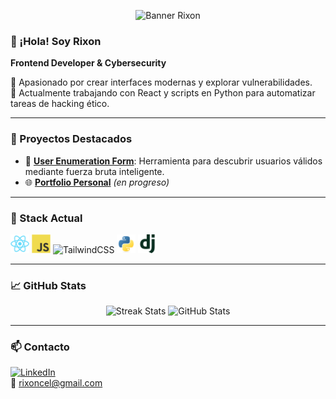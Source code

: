 <!-- Banner principal -->
<p align="center">
  <img src="https://github.com/user-attachments/assets/2279480d-bfd7-4e02-9e17-2fa8b9822fb0" alt="Banner Rixon" />
</p>



### 👋 ¡Hola! Soy Rixon  
**Frontend Developer & Cybersecurity**

🎯 Apasionado por crear interfaces modernas y explorar vulnerabilidades.  
🧠 Actualmente trabajando con React y scripts en Python para automatizar tareas de hacking ético.

---

### 🚀 Proyectos Destacados

- 🔐 [**User Enumeration Form**](https://github.com/rixon33/user-enumeration-form): Herramienta para descubrir usuarios válidos mediante fuerza bruta inteligente.
- 🌐 [**Portfolio Personal**](https://github.com/rixon33/portfolio) *(en progreso)*

---

### 🧰 Stack Actual

<p align="left">
  <img src="https://raw.githubusercontent.com/devicons/devicon/master/icons/react/react-original.svg" alt="React" width="30"/>
  <img src="https://raw.githubusercontent.com/devicons/devicon/master/icons/javascript/javascript-original.svg" alt="JavaScript" width="30"/>
  <img src="https://www.vectorlogo.zone/logos/tailwindcss/tailwindcss-icon.svg" alt="TailwindCSS" width="30"/>
  <img src="https://raw.githubusercontent.com/devicons/devicon/master/icons/python/python-original.svg" alt="Python" width="30"/>
  <img src="https://raw.githubusercontent.com/devicons/devicon/master/icons/django/django-plain.svg" alt="Django" width="30"/>
</p>

---

### 📈 GitHub Stats

<p align="center">
  <img src="https://github-readme-streak-stats.herokuapp.com?user=rixon33&theme=dark-minimalist&locale=es&short_numbers=true" alt="Streak Stats" />
  <img src="https://github-readme-stats.vercel.app/api?username=rixon33&show_icons=true&theme=radical" alt="GitHub Stats" />
</p>

---

### 📫 Contacto

[![LinkedIn](https://img.shields.io/badge/LinkedIn-Rixon-blue?style=flat&logo=linkedin)](https://www.linkedin.com/in/rixon33)  
📧 rixoncel@gmail.com
